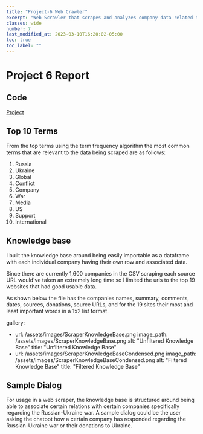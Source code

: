 ```yaml
---
title: "Project-6 Web Crawler"
excerpt: "Web Scrawler that scrapes and analyzes company data related to ukraine"
classes: wide
number: 7
last_modified_at: 2023-03-10T16:20:02-05:00
toc: true
toc_label: ""
---
```


# Project 6 Report

## Code

[Project](https://github.com/Myakubek/myakubek.github.io/blob/master/Programs/NLP/Project-6/webScraper.py)

## Top 10 Terms

From the top terms using the term frequency algorithm the most common terms that are relevant to the data being scraped are as follows:

1. Russia 
2. Ukraine
3. Global
4. Conflict
5. Company
6. War
7. Media
8. US
9. Support
10. International

## Knowledge base  

I built the knowledge base around being easily importable as a dataframe with each individual company having their own row and associated data.  

Since there are currently 1,600 companies in the CSV scraping each source URL would've taken an extremely long time so I limited the urls to the top 19 websites that had good usable data.  

As shown below the file has the companies names, summary, comments, dates, sources, donations, source URLs, and for the 19 sites their most and least important words in a 1x2 list format.  

gallery:
  - url: /assets/images/ScraperKnowledgeBase.png
    image_path: /assets/images/ScraperKnowledgeBase.png
    alt: "Unfiltered Knowledge Base"
    title: "Unfiltered Knowledge Base"
  - url: /assets/images/ScraperKnowledgeBaseCondensed.png
    image_path: /assets/images/ScraperKnowledgeBaseCondensed.png
    alt: "Filtered Knowledge Base"
    title: "Filtered Knowledge Base"

## Sample Dialog  
For usage in a web scraper, the knowledge base is structured around being able to associate certain relations with certain companies specifically regarding the Russian-Ukraine war. A sample dialog could be the user asking the chatbot how a certain company has responded regarding the Russian-Ukraine war or their donations to Ukraine.
